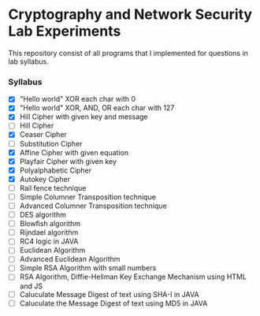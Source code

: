 # Cryptography and Network Security Lab Experiments

This repository consist of all programs that I implemented for questions in lab syllabus.

### Syllabus

- [x] "Hello world" XOR each char with 0
- [x] "Hello world" XOR, AND, OR each char with 127
- [x] Hill Cipher with given key and message
- [ ] Hill Cipher
- [x] Ceaser Cipher
- [ ] Substitution Cipher
- [x] Affine Cipher with given equation
- [x] Playfair Cipher with given key
- [x] Polyalphabetic Cipher
- [x] Autokey Cipher
- [ ] Rail fence technique
- [ ] Simple Columner Transposition technique
- [ ] Advanced Columner Transposition technique
- [ ] DES algorithm
- [ ] Blowfish algorithm
- [ ] Rijndael algorithm
- [ ] RC4 logic in JAVA
- [ ] Euclidean Algorithm
- [ ] Advanced Euclidean Algorithm
- [ ] Simple RSA Algorithm with small numbers
- [ ] RSA Algorithm, Diffie-Hellman Key Exchange Mechanism using HTML and JS
- [ ] Caluculate Message Digest of text using SHA-I in JAVA
- [ ] Caluculate the Message Digest of text using MD5 in JAVA
